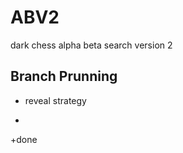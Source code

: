 # ABV2
dark chess alpha beta search version 2  
  
## Branch Prunning
  * reveal strategy 
  * ```diff
  +done
  ```

    
